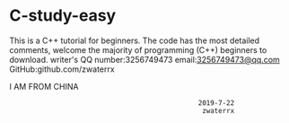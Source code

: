 # C-study-easy
This is a C++ tutorial for beginners. 
The code has the most detailed comments, 
welcome the majority of programming (C++) beginners to download.
writer's QQ number:3256749473
email:3256749473@qq.com
GitHub:github.com/zwaterrx








I AM FROM CHINA













                                                   2019-7-22
                                                    zwaterrx
                                                    
                                                      
